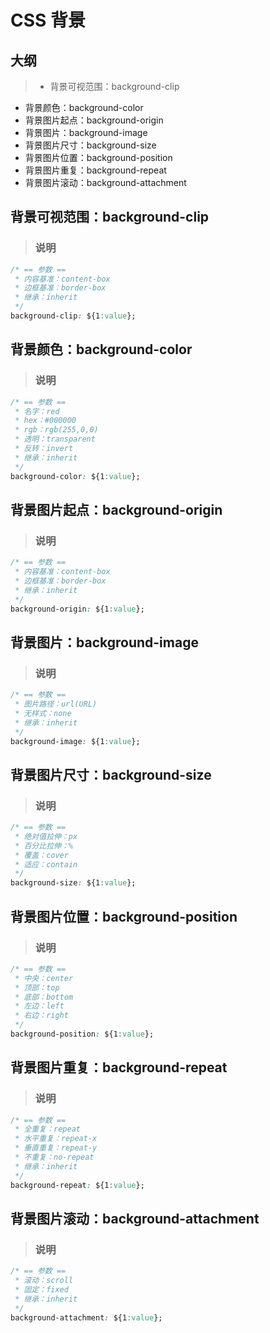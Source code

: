 # CSS 背景

## 大纲
> * 背景可视范围：background-clip
* 背景颜色：background-color
* 背景图片起点：background-origin
* 背景图片：background-image
* 背景图片尺寸：background-size
* 背景图片位置：background-position
* 背景图片重复：background-repeat
* 背景图片滚动：background-attachment

## 背景可视范围：background-clip
> ### 说明
```css
/* == 参数 ==
 * 内容基准：content-box
 * 边框基准：border-box
 * 继承：inherit
 */
background-clip: ${1:value};
```

## 背景颜色：background-color
> ### 说明
```css
/* == 参数 ==
 * 名字：red
 * hex：#000000
 * rgb：rgb(255,0,0)
 * 透明：transparent
 * 反转：invert
 * 继承：inherit
 */
background-color: ${1:value};
```

## 背景图片起点：background-origin
> ### 说明
```css
/* == 参数 ==
 * 内容基准：content-box
 * 边框基准：border-box
 * 继承：inherit
 */
background-origin: ${1:value};
```

## 背景图片：background-image
> ### 说明
```css
/* == 参数 ==
 * 图片路径：url(URL)
 * 无样式：none
 * 继承：inherit
 */
background-image: ${1:value};
```

## 背景图片尺寸：background-size
> ### 说明
```css
/* == 参数 ==
 * 绝对值拉伸：px
 * 百分比拉伸：%
 * 覆盖：cover
 * 适应：contain
 */
background-size: ${1:value};
```

## 背景图片位置：background-position
> ### 说明
```css
/* == 参数 ==
 * 中央：center
 * 顶部：top
 * 底部：bottom
 * 左边：left
 * 右边：right
 */
background-position: ${1:value};
```

## 背景图片重复：background-repeat
> ### 说明
```css
/* == 参数 ==
 * 全重复：repeat
 * 水平重复：repeat-x
 * 垂直重复：repeat-y
 * 不重复：no-repeat
 * 继承：inherit
 */
background-repeat: ${1:value};
```

## 背景图片滚动：background-attachment
> ### 说明
```css
/* == 参数 ==
 * 滚动：scroll
 * 固定：fixed
 * 继承：inherit
 */
background-attachment: ${1:value};
```
